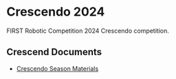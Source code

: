 # Crescendo 2024

FIRST Robotic Competition 2024 Crescendo competition.

## Crescend Documents

- [Crescendo Season Materials](https://www.firstinspires.org/resource-library/frc/competition-manual-qa-system "2024 FRC Documents")

